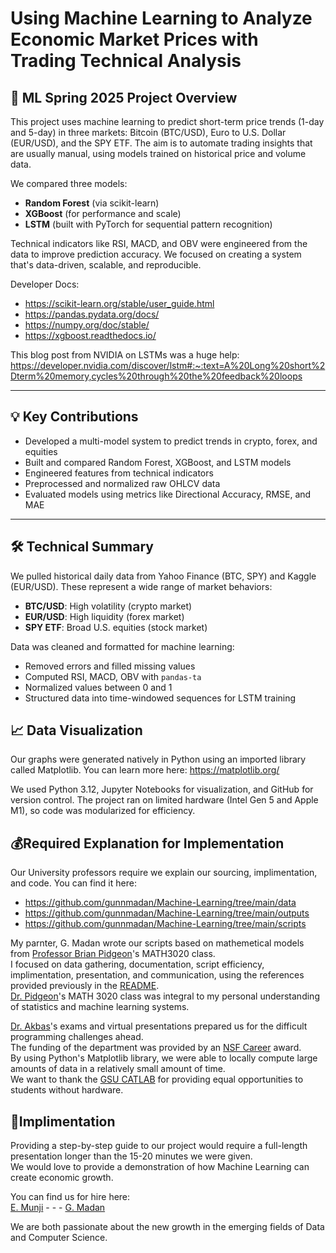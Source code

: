 # Using Machine Learning to Analyze Economic Market Prices with Trading Technical Analysis
## 🤖 ML Spring 2025 Project Overview

This project uses machine learning to predict short-term price trends (1-day and 5-day) in three markets: Bitcoin (BTC/USD), Euro to U.S. Dollar (EUR/USD), and the SPY ETF. The aim is to automate trading insights that are usually manual, using models trained on historical price and volume data.

We compared three models:  
- **Random Forest** (via scikit-learn)  
- **XGBoost** (for performance and scale)  
- **LSTM** (built with PyTorch for sequential pattern recognition)

Technical indicators like RSI, MACD, and OBV were engineered from the data to improve prediction accuracy. We focused on creating a system that's data-driven, scalable, and reproducible.

Developer Docs:
* https://scikit-learn.org/stable/user_guide.html 
* https://pandas.pydata.org/docs/ 
* https://numpy.org/doc/stable/ 
* https://xgboost.readthedocs.io/

This blog post from NVIDIA on LSTMs was a huge help:
https://developer.nvidia.com/discover/lstm#:~:text=A%20Long%20short%2Dterm%20memory,cycles%20through%20the%20feedback%20loops

---

## 💡 Key Contributions

- Developed a multi-model system to predict trends in crypto, forex, and equities  
- Built and compared Random Forest, XGBoost, and LSTM models  
- Engineered features from technical indicators  
- Preprocessed and normalized raw OHLCV data  
- Evaluated models using metrics like Directional Accuracy, RMSE, and MAE  

---

## 🛠️ Technical Summary

We pulled historical daily data from Yahoo Finance (BTC, SPY) and Kaggle (EUR/USD). These represent a wide range of market behaviors:
- **BTC/USD**: High volatility (crypto market)
- **EUR/USD**: High liquidity (forex market)
- **SPY ETF**: Broad U.S. equities (stock market)

Data was cleaned and formatted for machine learning:
- Removed errors and filled missing values  
- Computed RSI, MACD, OBV with `pandas-ta`  
- Normalized values between 0 and 1  
- Structured data into time-windowed sequences for LSTM training  

## 📈 Data Visualization

Our graphs were generated natively in Python using an imported library called Matplotlib. You can learn more here:
https://matplotlib.org/

We used Python 3.12, Jupyter Notebooks for visualization, and GitHub for version control. The project ran on limited hardware (Intel Gen 5 and Apple M1), so code was modularized for efficiency.

## 💰Required Explanation for Implementation 
Our University professors require we explain our sourcing, implimentation, and code. You can find it here:
* https://github.com/gunnmadan/Machine-Learning/tree/main/data
* https://github.com/gunnmadan/Machine-Learning/tree/main/outputs
* https://github.com/gunnmadan/Machine-Learning/tree/main/scripts

My parnter, G. Madan wrote our scripts based on mathemetical models from [Professor Brian Pidgeon](https://sites.google.com/site/brianpidgeonmath9116/about-me)'s MATH3020 class.   
I focused on data gathering, documentation, script efficiency, implimentation, presentation, and communication, using the references provided previously in the [README](https://github.com/gunnmadan/Machine-Learning/).  
[Dr. Pidgeon](https://www.ratemyprofessors.com/professor/2379588)'s MATH 3020 class was integral to my personal understanding of statistics and machine learning systems.   

[Dr. Akbas](https://sites.google.com/view/esraakbas)'s exams and virtual presentations prepared us for the difficult programming challenges ahead.  
The funding of the department was provided by an [NSF Career](https://csds.gsu.edu/2024/08/24/akbas-receives-nsf-career-award/) award.    
By using Python's Matplotlib library, we were able to locally compute large amounts of data in a relatively small amount of time.   
We want to thank the [GSU CATLAB](https://technology.gsu.edu/technology-services/technology-labs-printing/catlab/) for providing equal opportunities to students without hardware.  

## 💼Implimentation
Providing a step-by-step guide to our project would require a full-length presentation longer than the 15-20 minutes we were given.  
We would love to provide a demonstration of how Machine Learning can create economic growth.  

You can find us for hire here:  
[E. Munji](https://www.linkedin.com/in/ethanmunji)    -            -            -    [G. Madan](https://www.linkedin.com/in/gunn-madan)

We are both passionate about the new growth in the emerging fields of Data and Computer Science. 
